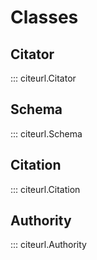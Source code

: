 # Classes

## Citator

::: citeurl.Citator

## Schema

::: citeurl.Schema

## Citation

::: citeurl.Citation

## Authority

::: citeurl.Authority
